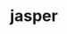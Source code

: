 ---
title: "jasper"
layout: cache
categories: [package, develop-2023-10-08]
meta: {"versions": ["3.0.3"], "compilers": ["gcc@=7.3.1"], "oss": ["amzn2"], "platforms": ["linux"], "targets": ["aarch64", "neoverse_n1", "x86_64_v3"], "stacks": ["aws-isc", "aws-isc-aarch64", "root"], "num_specs": 3, "num_specs_by_stack": {"root": 3, "aws-isc-aarch64": 2, "aws-isc": 1}}
spec_details: [{"hash": "qmxbo7qhx37bgpd3ufr7g5ecflflppoo", "compiler": "gcc@=7.3.1", "versions": ["3.0.3"], "os": "amzn2", "platform": "linux", "target": "aarch64", "variants": ["build_system=generic", "build_type=Release", "+jpeg", "~opengl", "+shared"], "stacks": ["root", "aws-isc-aarch64"], "size": "-", "tarball": "https://binaries.spack.io/releases/develop-2023-10-08/build_cache/linux-amzn2-aarch64/gcc-7.3.1/jasper-3.0.3/linux-amzn2-aarch64-gcc-7.3.1-jasper-3.0.3-qmxbo7qhx37bgpd3ufr7g5ecflflppoo.spack"}, {"hash": "msj5cqagbxy64i4qudlhwsxrv3midoqg", "compiler": "gcc@=7.3.1", "versions": ["3.0.3"], "os": "amzn2", "platform": "linux", "target": "neoverse_n1", "variants": ["build_system=generic", "build_type=Release", "+jpeg", "~opengl", "+shared"], "stacks": ["root", "aws-isc-aarch64"], "size": "-", "tarball": "https://binaries.spack.io/releases/develop-2023-10-08/build_cache/linux-amzn2-neoverse_n1/gcc-7.3.1/jasper-3.0.3/linux-amzn2-neoverse_n1-gcc-7.3.1-jasper-3.0.3-msj5cqagbxy64i4qudlhwsxrv3midoqg.spack"}, {"hash": "bplmpnjmflwvpyhdsdna64fk3omfe3vp", "compiler": "gcc@=7.3.1", "versions": ["3.0.3"], "os": "amzn2", "platform": "linux", "target": "x86_64_v3", "variants": ["build_system=generic", "build_type=Release", "+jpeg", "~opengl", "+shared"], "stacks": ["root", "aws-isc"], "size": "-", "tarball": "https://binaries.spack.io/releases/develop-2023-10-08/build_cache/linux-amzn2-x86_64_v3/gcc-7.3.1/jasper-3.0.3/linux-amzn2-x86_64_v3-gcc-7.3.1-jasper-3.0.3-bplmpnjmflwvpyhdsdna64fk3omfe3vp.spack"}]
---